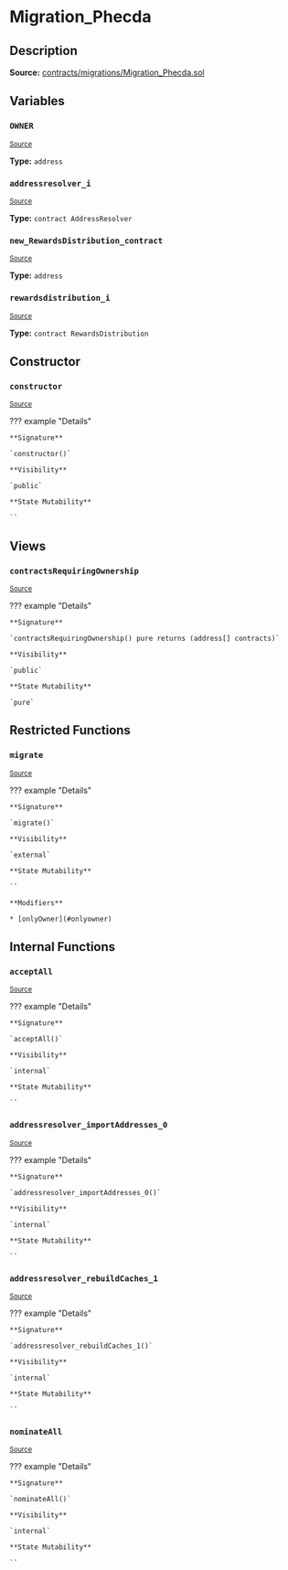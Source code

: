 # Migration_Phecda

## Description

**Source:** [contracts/migrations/Migration_Phecda.sol](https://github.com/Synthetixio/synthetix/tree/v2.99.1/contracts/migrations/Migration_Phecda.sol)

## Variables

### `OWNER`

<sub>[Source](https://github.com/Synthetixio/synthetix/tree/v2.99.1/contracts/migrations/Migration_Phecda.sol#L15)</sub>

**Type:** `address`

### `addressresolver_i`

<sub>[Source](https://github.com/Synthetixio/synthetix/tree/v2.99.1/contracts/migrations/Migration_Phecda.sol#L22)</sub>

**Type:** `contract AddressResolver`

### `new_RewardsDistribution_contract`

<sub>[Source](https://github.com/Synthetixio/synthetix/tree/v2.99.1/contracts/migrations/Migration_Phecda.sol#L32)</sub>

**Type:** `address`

### `rewardsdistribution_i`

<sub>[Source](https://github.com/Synthetixio/synthetix/tree/v2.99.1/contracts/migrations/Migration_Phecda.sol#L24)</sub>

**Type:** `contract RewardsDistribution`

## Constructor

### `constructor`

<sub>[Source](https://github.com/Synthetixio/synthetix/tree/v2.99.1/contracts/migrations/Migration_Phecda.sol#L34)</sub>

??? example "Details"

    **Signature**

    `constructor()`

    **Visibility**

    `public`

    **State Mutability**

    ``

## Views

### `contractsRequiringOwnership`

<sub>[Source](https://github.com/Synthetixio/synthetix/tree/v2.99.1/contracts/migrations/Migration_Phecda.sol#L36)</sub>

??? example "Details"

    **Signature**

    `contractsRequiringOwnership() pure returns (address[] contracts)`

    **Visibility**

    `public`

    **State Mutability**

    `pure`

## Restricted Functions

### `migrate`

<sub>[Source](https://github.com/Synthetixio/synthetix/tree/v2.99.1/contracts/migrations/Migration_Phecda.sol#L42)</sub>

??? example "Details"

    **Signature**

    `migrate()`

    **Visibility**

    `external`

    **State Mutability**

    ``

    **Modifiers**

    * [onlyOwner](#onlyowner)

## Internal Functions

### `acceptAll`

<sub>[Source](https://github.com/Synthetixio/synthetix/tree/v2.99.1/contracts/migrations/Migration_Phecda.sol#L60)</sub>

??? example "Details"

    **Signature**

    `acceptAll()`

    **Visibility**

    `internal`

    **State Mutability**

    ``

### `addressresolver_importAddresses_0`

<sub>[Source](https://github.com/Synthetixio/synthetix/tree/v2.99.1/contracts/migrations/Migration_Phecda.sol#L74)</sub>

??? example "Details"

    **Signature**

    `addressresolver_importAddresses_0()`

    **Visibility**

    `internal`

    **State Mutability**

    ``

### `addressresolver_rebuildCaches_1`

<sub>[Source](https://github.com/Synthetixio/synthetix/tree/v2.99.1/contracts/migrations/Migration_Phecda.sol#L85)</sub>

??? example "Details"

    **Signature**

    `addressresolver_rebuildCaches_1()`

    **Visibility**

    `internal`

    **State Mutability**

    ``

### `nominateAll`

<sub>[Source](https://github.com/Synthetixio/synthetix/tree/v2.99.1/contracts/migrations/Migration_Phecda.sol#L67)</sub>

??? example "Details"

    **Signature**

    `nominateAll()`

    **Visibility**

    `internal`

    **State Mutability**

    ``
